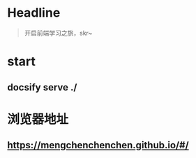 # Headline

> 开启前端学习之旅，skr~

# start
## docsify serve ./

# 浏览器地址
## https://mengchenchenchen.github.io/#/
